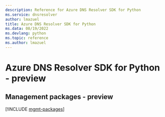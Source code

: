 ```yaml
---
description: Reference for Azure DNS Resolver SDK for Python
ms.service: dnsresolver
author: lmazuel
title: Azure DNS Resolver SDK for Python
ms.data: 08/19/2022
ms.devlang: python
ms.topic: reference
ms.author: lmazuel
---
```

# Azure DNS Resolver SDK for Python - preview

## Management packages - preview
[!INCLUDE [mgmt-packages](dns-resolver-mgmt-index.md)]